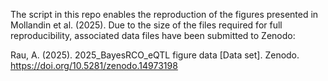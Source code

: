 The script in this repo enables the reproduction of the figures presented in Mollandin et al. (2025). Due to the size of the files required for full reproducibility, associated data files have been submitted to Zenodo:

Rau, A. (2025). 2025_BayesRCO_eQTL figure data [Data set]. Zenodo. <https://doi.org/10.5281/zenodo.14973198>
